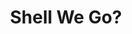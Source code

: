 ---
layout: gamepage
lang: "en"
title: "Shell We Go?"
description: "Short project description."
cover_image: "/assets/ShellWeGo/shellwego_banner.jpg"
background_image: "/assets/ShellWeGo/shellwego_background.png"
background_color: "#615aed"

gallery:
  - "/assets/ShellWeGo/1.jpg"

lang_links:
  it: "/it/projects/shellwego.html"
  en: "/en/projects/shellwego.html"

font: "/assets/ShellWeGo/GochiHand-Regular.ttf"
---